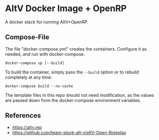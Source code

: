 # AltV Docker Image + OpenRP
A docker stack for running AltV+OpenRP.

## Compose-File
The file "docker-compose.yml" creates the containers. Configure it as
needed, and run with docker-compose.

```
docker-compose up [--build]
```

To build the container, simply pass the `--build` option or to rebuild
completely at any time:

```
docker-compose build --no-cache
```

The template files in this repo should not need modification, as the values
are passed down from the docker-compose environment variables.

## References
- https://altv.mp
- https://github.com/team-stuyk-alt-v/altV-Open-Roleplay
